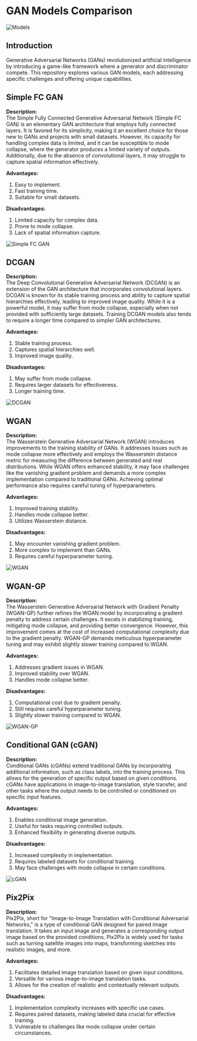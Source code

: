 ﻿
# GAN Models Comparison
![Models](1.Simple_Gan/images/INTRO.png)
## Introduction

Generative Adversarial Networks (GANs) revolutionized artificial intelligence by introducing a game-like framework where a generator and discriminator compete. This repository explores various GAN models, each addressing specific challenges and offering unique capabilities.

## Simple FC GAN

**Description:**  
The Simple Fully Connected Generative Adversarial Network (Simple FC GAN) is an elementary GAN architecture that employs fully connected layers. It is favored for its simplicity, making it an excellent choice for those new to GANs and projects with small datasets. However, its capacity for handling complex data is limited, and it can be susceptible to mode collapse, where the generator produces a limited variety of outputs. Additionally, due to the absence of convolutional layers, it may struggle to capture spatial information effectively.

**Advantages:**
1. Easy to implement.
2. Fast training time.
3. Suitable for small datasets.

**Disadvantages:**
1. Limited capacity for complex data.
2. Prone to mode collapse.
3. Lack of spatial information capture.

![Simple FC GAN](1.Simple_Gan/images/Simple_GAN.png)

## DCGAN

**Description:**  
The Deep Convolutional Generative Adversarial Network (DCGAN) is an extension of the GAN architecture that incorporates convolutional layers. DCGAN is known for its stable training process and ability to capture spatial hierarchies effectively, leading to improved image quality. While it is a powerful model, it may suffer from mode collapse, especially when not provided with sufficiently large datasets. Training DCGAN models also tends to require a longer time compared to simpler GAN architectures.

**Advantages:**
1. Stable training process.
2. Captures spatial hierarchies well.
3. Improved image quality.

**Disadvantages:**
1. May suffer from mode collapse.
2. Requires larger datasets for effectiveness.
3. Longer training time.

![DCGAN](2.DCGANS/Images/Fake.png)

## WGAN

**Description:**  
The Wasserstein Generative Adversarial Network (WGAN) introduces improvements to the training stability of GANs. It addresses issues such as mode collapse more effectively and employs the Wasserstein distance metric for measuring the difference between generated and real distributions. While WGAN offers enhanced stability, it may face challenges like the vanishing gradient problem and demands a more complex implementation compared to traditional GANs. Achieving optimal performance also requires careful tuning of hyperparameters.

**Advantages:**
1. Improved training stability.
2. Handles mode collapse better.
3. Utilizes Wasserstein distance.

**Disadvantages:**
1. May encounter vanishing gradient problem.
2. More complex to implement than GANs.
3. Requires careful hyperparameter tuning.

![WGAN](3.WGAN/images/individualImage30.png)

## WGAN-GP

**Description:**  
The Wasserstein Generative Adversarial Network with Gradient Penalty (WGAN-GP) further refines the WGAN model by incorporating a gradient penalty to address certain challenges. It excels in stabilizing training, mitigating mode collapse, and providing better convergence. However, this improvement comes at the cost of increased computational complexity due to the gradient penalty. WGAN-GP demands meticulous hyperparameter tuning and may exhibit slightly slower training compared to WGAN.

**Advantages:**
1. Addresses gradient issues in WGAN.
2. Improved stability over WGAN.
3. Handles mode collapse better.

**Disadvantages:**
1. Computational cost due to gradient penalty.
2. Still requires careful hyperparameter tuning.
3. Slightly slower training compared to WGAN.

![WGAN-GP](4.WGAN-GP/images/generated_images.png)

## Conditional GAN (cGAN)

**Description:**  
Conditional GANs (cGANs) extend traditional GANs by incorporating additional information, such as class labels, into the training process. This allows for the generation of specific output based on given conditions. cGANs have applications in image-to-image translation, style transfer, and other tasks where the output needs to be controlled or conditioned on specific input features.

**Advantages:**
1. Enables conditional image generation.
2. Useful for tasks requiring controlled outputs.
3. Enhanced flexibility in generating diverse outputs.

**Disadvantages:**
1. Increased complexity in implementation.
2. Requires labeled datasets for conditional training.
3. May face challenges with mode collapse in certain conditions.

![cGAN](https://github.com/Va-un/GAN-Models/blob/e72f9f8024bb0907ec03c3f526a68b3fb2213af4/5.Conditional%20GANS/images/generated_images.png)

## Pix2Pix

**Description:**  
Pix2Pix, short for "Image-to-Image Translation with Conditional Adversarial Networks," is a type of conditional GAN designed for paired image translation. It takes an input image and generates a corresponding output image based on the provided conditions. Pix2Pix is widely used for tasks such as turning satellite images into maps, transforming sketches into realistic images, and more.

**Advantages:**
1. Facilitates detailed image translation based on given input conditions.
2. Versatile for various image-to-image translation tasks.
3. Allows for the creation of realistic and contextually relevant outputs.

**Disadvantages:**
1. Implementation complexity increases with specific use cases.
2. Requires paired datasets, making labeled data crucial for effective training.
3. Vulnerable to challenges like mode collapse under certain circumstances.



